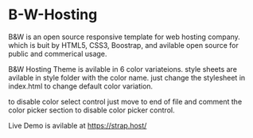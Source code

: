 # B-W-Hosting
B&amp;W is an open source responsive template for web hosting company. which is buit by HTML5, CSS3, Boostrap, and avilable open source for public and commerical usage.

B&W Hosting Theme is avilable in 6 color variateions. style sheets are avilable in style folder with the color name. just change the stylesheet in index.html to change default color variation.

to disable color select control just move to end of file and comment the color picker section to disable color picker control.

Live Demo is avilable at https://strap.host/

